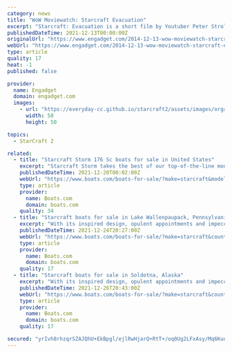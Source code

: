 ```yaml
---
category: news
title: "WoW Moviewatch: Starcraft Evacuation"
excerpt: "Starcraft: Evacuation is a short film by Youtuber Peter Stroll about a small Terran mining settlement that is under attack -- the story is relatively straightforward. What's pretty cool about this ..."
publishedDateTime: 2021-12-13T00:00:00Z
originalUrl: "https://www.engadget.com/2014-12-13-wow-moviewatch-starcraft-evacuation.html"
webUrl: "https://www.engadget.com/2014-12-13-wow-moviewatch-starcraft-evacuation.html"
type: article
quality: 17
heat: -1
published: false

provider:
  name: Engadget
  domain: engadget.com
  images:
    - url: "https://everyday-cc.github.io/starcraft2/assets/images/organizations/engadget.com-50x50.jpg"
      width: 50
      height: 50

topics:
  - StarCraft 2

related:
  - title: "Starcraft Storm 176 Sc boats for sale in United States"
    excerpt: "Starcraft Storm takes the best of our top-of-the-line models and packs it into a more compact footprint that's easy to trailer and even easier to afford."
    publishedDateTime: 2021-12-20T00:02:00Z
    webUrl: "https://www.boats.com/boats-for-sale/?make=starcraft&model=storm-176-sc&country=united-states"
    type: article
    provider:
      name: Boats.com
      domain: boats.com
    quality: 34
  - title: "Starcraft boats for sale in Lake Wallenpaupack, Pennsylvania"
    excerpt: "With its inspired design, opulent appointments and impeccable fit and finish, Starcraft SX sets the standard that every other pontoon aspires to follow. But this is no show boat – with its standard HMX PR25 Performance Package,"
    publishedDateTime: 2021-12-24T20:27:00Z
    webUrl: "https://www.boats.com/boats-for-sale/?make=starcraft&country=united-states&subdivision=pennsylvania&city=lake-wallenpaupack"
    type: article
    provider:
      name: Boats.com
      domain: boats.com
    quality: 17
  - title: "Starcraft boats for sale in Soldotna, Alaska"
    excerpt: "With its inspired design, opulent appointments and impeccable fit and finish, Starcraft SX sets the standard that every other pontoon aspires to follow. But this is no show boat – with its standard HMX PR25 Performance Package,"
    publishedDateTime: 2021-12-26T20:43:00Z
    webUrl: "https://www.boats.com/boats-for-sale/?make=starcraft&country=united-states&subdivision=alaska&city=soldotna"
    type: article
    provider:
      name: Boats.com
      domain: boats.com
    quality: 17

secured: "yrIvh8rhzqrSZAJQhU+EkBpgl/ejlRwHjarQ+RtT+/oq0Ug2LFxAsy/Mq6Kuu/yfI46KwHfGGv9FDLnRM02pvl/yYejy2FBOLruNDOv9QTlq9bkIY943HarxqbWa3bpBVHhs7E7TmsrDLetxGODF12m89n621yUd4GdDUIu/jZN/atKlaP3sEnqb4nV7bub4hEdFjTVulv30xWATvwrprxbJ0xM85Mq4Isv1pheBTDOeaaqxXBA3HySH04HqwfKNJEoit+JOUnWGURHFUL/i0ugsYzJz2ohx2H4GEr5ahQG5LHb5I2WlkfGXe7eF7HPY9UkxcybwSHWWUIFXRELyPPpBXZX0pn+N0uEOljQx924=;DeJ2UmJFm3YTSMI56G3u/Q=="
---
```


